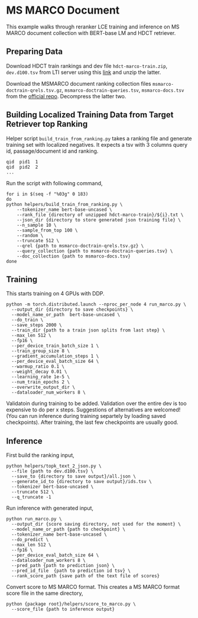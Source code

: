# MS MARCO Document
This example walks through reranker LCE training and inference on MS MARCO document collection with BERT-base LM and HDCT retriever.

## Preparing Data
Download HDCT train rankings and dev file `hdct-marco-train.zip`, `dev.d100.tsv` from LTI server using this [link](http://boston.lti.cs.cmu.edu/appendices/TheWebConf2020-Zhuyun-Dai/rankings/) and unzip the latter.

Download the MSMARCO document ranking collection files `msmarco-doctrain-qrels.tsv.gz`, `msmarco-doctrain-queries.tsv`, `msmarco-docs.tsv` from the [official repo](https://github.com/microsoft/MSMARCO-Document-Ranking). 
Decompress the latter two.

## Building Localized Training Data from Target Retriever top Ranking
Helper script `build_train_from_ranking.py` takes a ranking file and generate training set with localized negatives. It expects a tsv with 3 columns query id, passage/document id and ranking.
```
qid  pid1  1
qid  pid2  2
...
```
Run the script with following command,
```
for i in $(seq -f "%03g" 0 183)
do
python helpers/build_train_from_ranking.py \
    --tokenizer_name bert-base-uncased \
    --rank_file {directory of unzipped hdct-marco-train}/${i}.txt \
    --json_dir {directory to store generated json training file} \
    --n_sample 10 \
    --sample_from_top 100 \
    --random \
    --truncate 512 \
    --qrel {path to msmarco-doctrain-qrels.tsv.gz} \
    --query_collection {path to msmarco-doctrain-queries.tsv} \
    --doc_collection {path to msmarco-docs.tsv}
done
```

## Training 
This starts training on 4 GPUs with DDP.
```
python -m torch.distributed.launch --nproc_per_node 4 run_marco.py \
  --output_dir {directory to save checkpoints} \
  --model_name_or_path  bert-base-uncased \
  --do_train \
  --save_steps 2000 \
  --train_dir {path to a train json splits from last step} \
  --max_len 512 \
  --fp16 \
  --per_device_train_batch_size 1 \
  --train_group_size 8 \
  --gradient_accumulation_steps 1 \
  --per_device_eval_batch_size 64 \
  --warmup_ratio 0.1 \
  --weight_decay 0.01 \
  --learning_rate 1e-5 \
  --num_train_epochs 2 \
  --overwrite_output_dir \
  --dataloader_num_workers 8 \
```
Validatoin during training to be added. Validation over the entire dev is too expensive to do per x steps. Suggestions of alternatives are welcomed! (You can run inference during training separtely by loading saved checkpoints). After training, the last few checkpoints are usually good. 

## Inference
First build the ranking input,
```
python helpers/topk_text_2_json.py \
  --file {path to dev.d100.tsv} \
  --save_to {directory to save output}/all.json \
  --generate_id_to {directory to save output}/ids.tsv \
  --tokenizer bert-base-uncased \
  --truncate 512 \
  --q_truncate -1 
```
Run inference with generated input,
```
python run_marco.py \
  --output_dir {score saving directory, not used for the moment} \
  --model_name_or_path {path to checkpoint} \
  --tokenizer_name bert-base-uncased \
  --do_predict \
  --max_len 512 \
  --fp16 \
  --per_device_eval_batch_size 64 \
  --dataloader_num_workers 8 \
  --pred_path {path to prediction json} \
  --pred_id_file  {path to prediction id tsv} \
  --rank_score_path {save path of the text file of scores}
```
Convert score to MS MARCO format. This creates a MS MARCO format score file in the same directory,
```
python {package root}/helpers/score_to_marco.py \
  --score_file {path to inference output}
```


